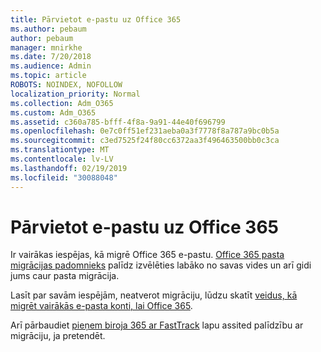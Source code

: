 ```yaml
---
title: Pārvietot e-pastu uz Office 365
ms.author: pebaum
author: pebaum
manager: mnirkhe
ms.date: 7/20/2018
ms.audience: Admin
ms.topic: article
ROBOTS: NOINDEX, NOFOLLOW
localization_priority: Normal
ms.collection: Adm_O365
ms.custom: Adm_O365
ms.assetid: c360a785-bfff-4f8a-9a91-44e40f696799
ms.openlocfilehash: 0e7c0ff51ef231aeba0a3f7778f8a787a9bc0b5a
ms.sourcegitcommit: c3ed7525f24f80cc6372aa3f496463500bb0c3ca
ms.translationtype: MT
ms.contentlocale: lv-LV
ms.lasthandoff: 02/19/2019
ms.locfileid: "30088048"
---
```

# <a name="move-email-to-office-365"></a>Pārvietot e-pastu uz Office 365

Ir vairākas iespējas, kā migrē Office 365 e-pastu. [Office 365 pasta migrācijas padomnieks](https://aka.ms/alchemyinsight-mailmigrationadvisor) palīdz izvēlēties labāko no savas vides un arī gidi jums caur pasta migrācija. 
  
Lasīt par savām iespējām, neatverot migrāciju, lūdzu skatīt [veidus, kā migrēt vairākās e-pasta konti, lai Office 365](https://support.office.com/article/0a4913fe-60fb-498f-9155-a86516418842).

Arī pārbaudiet [pieņem biroja 365 ar FastTrack](https://www.microsoft.com/fasttrack/microsoft-365/office-365) lapu assited palīdzību ar migrāciju, ja pretendēt.
  

